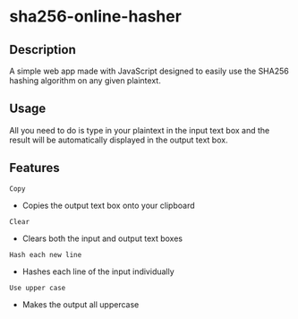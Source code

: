 # sha256-online-hasher

## Description
A simple web app made with JavaScript designed to easily use the SHA256 hashing algorithm on any given plaintext.

## Usage
All you need to do is type in your plaintext in the input text box and the result will be automatically displayed in the output text box.

## Features
`Copy` 
* Copies the output text box onto your clipboard

`Clear`
* Clears both the input and output text boxes

`Hash each new line`
* Hashes each line of the input individually

`Use upper case`
* Makes the output all uppercase